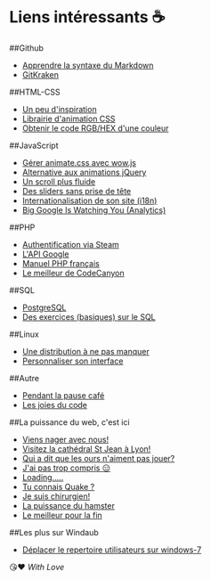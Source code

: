 # Liens intéressants :coffee:

##Github
* [Apprendre la syntaxe du Markdown](https://guides.github.com/features/mastering-markdown/)
* [GitKraken](https://www.grafikart.fr/formations/git/gitkraken) 

##HTML-CSS
* [Un peu d'inspiration](http://tympanus.net/codrops/)
* [Librairie d'animation CSS](http://daneden.github.io/animate.css/)
* [Obtenir le code RGB/HEX d'une couleur](http://www.color-hex.com/)

##JavaScript
* [Gérer animate.css avec wow.js](http://mynameismatthieu.com/WOW/)
* [Alternative aux animations jQuery](http://julian.com/research/velocity/)
* [Un scroll plus fluide](https://github.com/cferdinandi/smooth-scroll)
* [Des sliders sans prise de tête](http://unslider.com/)
* [Internationalisation de son site (i18n)](https://github.com/recurser/jquery-i18n)
* [Big Google Is Watching You (Analytics)](https://developers.google.com/analytics/)

##PHP
* [Authentification via Steam](https://github.com/SmItH197/SteamAuthentication)
* [L'API Google](https://github.com/google/google-api-php-client)
* [Manuel PHP français](http://php.net/manual/fr/)
* [Le meilleur de CodeCanyon](http://code.tutsplus.com/articles/20-useful-php-scripts-available-on-codecanyon--cms-25584)

##SQL
* [PostgreSQL](http://www.postgresql.org/)
* [Des exercices (basiques) sur le SQL](http://webtic.free.fr/sql/exint/q1.htm)

##Linux
* [Une distribution à ne pas manquer](http://papyros.io/)
* [Personnaliser son interface ](https://oduso.com/)

##Autre
* [Pendant la pause café](http://www.theuselessweb.com/)
* [Les joies du code](http://lesjoiesducode.fr/)

##La puissance du web, c'est ici
* [Viens nager avec nous!](http://labs.gooengine.com/pearl-boy/indexBelow.html)
* [Visitez la cathédral St Jean à Lyon!](http://patapom.com/topics/WebGL/cathedral/index.html)
* [Qui a dit que les ours n'aiment pas jouer?](https://www.cubeslam.com/kqfslq)
* [J'ai pas trop compris :expressionless:](http://mission.rosapark.fr/)
* [Loading.....](http://www.theywilleatyou.com/)
* [Tu connais Quake ?](https://kripken.github.io/BananaBread/cube2/index.html)
* [Je suis chirurgien!](https://sv-ginger.appspot.com/)
* [La puissance du hamster](http://sayviget.com/)
* [Le meilleur pour la fin](http://hellorun.helloenjoy.com/)

##Les plus sur Windaub
* [Déplacer le repertoire utilisateurs sur windows-7](http://www.crazyws.fr/tutos/deplacer-le-repertoire-utilisateurs-sur-windows-7-BG7LP.html)


:kissing_heart::heart:
_With Love_
